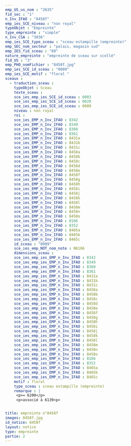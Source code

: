 ```yaml
---
emp_US_us_nom : "2635"
fid_sec : "1"
n_Inv_IFAO : "8458f"
emp_ies_SCE_niveau : "non royal"
typeObjet : "Empreinte"
type_empreinte : "simple"
n_Inv_CSA : "3036"
emp_ies_SCE_type_sceau : "sceau estampille (empreinte)"
emp_SEC_nom_secteur : "palais, magasin sud"
emp_IES_fid_sceau : "89"
nature_empreinte : "empreinte de sceau sur scellé"
fid_US : "3"
emp_PHO_nomFichier : "8458f.jpg"
emp_ies_SCE_id_sceau : "0089"
emp_ies_SCE_motif : "floral "
sceaux :
  - traduction_sceau : 
    typeObjet : Sceau
    texte_sceau : 
    sce_ies_emp_ies_SCE_id_sceau : 0003
    sce_ies_emp_ies_SCE_id_sceau : 0020
    sce_ies_emp_ies_SCE_id_sceau : 0089
    niveau : non royal
    roi : 
    sce_ies_EMP_n_Inv_IFAO : 8342
    sce_ies_EMP_n_Inv_IFAO : 8349
    sce_ies_EMP_n_Inv_IFAO : 8360
    sce_ies_EMP_n_Inv_IFAO : 8361
    sce_ies_EMP_n_Inv_IFAO : 8431a
    sce_ies_EMP_n_Inv_IFAO : 8431b
    sce_ies_EMP_n_Inv_IFAO : 8431c
    sce_ies_EMP_n_Inv_IFAO : 8458a
    sce_ies_EMP_n_Inv_IFAO : 8458b
    sce_ies_EMP_n_Inv_IFAO : 8458c
    sce_ies_EMP_n_Inv_IFAO : 8458d
    sce_ies_EMP_n_Inv_IFAO : 8458e
    sce_ies_EMP_n_Inv_IFAO : 8458f
    sce_ies_EMP_n_Inv_IFAO : 8458g
    sce_ies_EMP_n_Inv_IFAO : 8458h
    sce_ies_EMP_n_Inv_IFAO : 8458i
    sce_ies_EMP_n_Inv_IFAO : 8458j
    sce_ies_EMP_n_Inv_IFAO : 8458k
    sce_ies_EMP_n_Inv_IFAO : 8458l
    sce_ies_EMP_n_Inv_IFAO : 8458m
    sce_ies_EMP_n_Inv_IFAO : 8458n
    sce_ies_EMP_n_Inv_IFAO : 8458o
    sce_ies_EMP_n_Inv_IFAO : 8166
    sce_ies_EMP_n_Inv_IFAO : 8352
    sce_ies_EMP_n_Inv_IFAO : 8465a
    sce_ies_EMP_n_Inv_IFAO : 8465b
    sce_ies_EMP_n_Inv_IFAO : 8465c
    id_sceau : "0089"
    sce_ies_emp_NOT_nom_note : N8166
    dimensions_sceau : 
    sce_ies_emp_ies_EMP_n_Inv_IFAO : 8342
    sce_ies_emp_ies_EMP_n_Inv_IFAO : 8349
    sce_ies_emp_ies_EMP_n_Inv_IFAO : 8360
    sce_ies_emp_ies_EMP_n_Inv_IFAO : 8361
    sce_ies_emp_ies_EMP_n_Inv_IFAO : 8431a
    sce_ies_emp_ies_EMP_n_Inv_IFAO : 8431b
    sce_ies_emp_ies_EMP_n_Inv_IFAO : 8431c
    sce_ies_emp_ies_EMP_n_Inv_IFAO : 8458a
    sce_ies_emp_ies_EMP_n_Inv_IFAO : 8458b
    sce_ies_emp_ies_EMP_n_Inv_IFAO : 8458c
    sce_ies_emp_ies_EMP_n_Inv_IFAO : 8458d
    sce_ies_emp_ies_EMP_n_Inv_IFAO : 8458e
    sce_ies_emp_ies_EMP_n_Inv_IFAO : 8458f
    sce_ies_emp_ies_EMP_n_Inv_IFAO : 8458g
    sce_ies_emp_ies_EMP_n_Inv_IFAO : 8458h
    sce_ies_emp_ies_EMP_n_Inv_IFAO : 8458i
    sce_ies_emp_ies_EMP_n_Inv_IFAO : 8458j
    sce_ies_emp_ies_EMP_n_Inv_IFAO : 8458k
    sce_ies_emp_ies_EMP_n_Inv_IFAO : 8458l
    sce_ies_emp_ies_EMP_n_Inv_IFAO : 8458m
    sce_ies_emp_ies_EMP_n_Inv_IFAO : 8458n
    sce_ies_emp_ies_EMP_n_Inv_IFAO : 8458o
    sce_ies_emp_ies_EMP_n_Inv_IFAO : 8166
    sce_ies_emp_ies_EMP_n_Inv_IFAO : 8352
    sce_ies_emp_ies_EMP_n_Inv_IFAO : 8465a
    sce_ies_emp_ies_EMP_n_Inv_IFAO : 8465b
    sce_ies_emp_ies_EMP_n_Inv_IFAO : 8465c
    motif : floral 
    type_sceau : sceau estampille (empreinte)
    remarque : |
     <p>= 6200</p>
     <p>associé à 6139<p>


title: empreinte n°8458f
images: 8458f.jpg
id_notice: 8458f
layout: notice
type: empreinte
partie: 2
---
```

